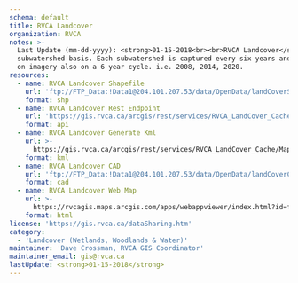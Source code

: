 ```yaml
---
schema: default
title: RVCA Landcover
organization: RVCA
notes: >-
  Last Update (mm-dd-yyyy): <strong>01-15-2018<br><br>RVCA Landcover</strong> - compiled yearly on a
  subwatershed basis. Each subwatershed is captured every six years and is based
  on imagery also on a 6 year cycle. i.e. 2008, 2014, 2020.
resources:
  - name: RVCA Landcover Shapefile
    url: 'ftp://FTP_Data:!Data1@204.101.207.53/data/OpenData/landCoverSHP.zip'
    format: shp
  - name: RVCA Landcover Rest Endpoint
    url: 'https://gis.rvca.ca/arcgis/rest/services/RVCA_LandCover_Cache/MapServer'
    format: api
  - name: RVCA Landcover Generate Kml
    url: >-
      https://gis.rvca.ca/arcgis/rest/services/RVCA_LandCover_Cache/MapServer/generateKml
    format: kml
  - name: RVCA Landcover CAD
    url: 'ftp://FTP_Data:!Data1@204.101.207.53/data/OpenData/landCoverCAD.zip'
    format: cad
  - name: RVCA Landcover Web Map
    url: >-
      https://rvcagis.maps.arcgis.com/apps/webappviewer/index.html?id=fee2c1a621224da5be37c8301ca96db6
    format: html
license: 'https://gis.rvca.ca/dataSharing.htm'
category:
  - 'Landcover (Wetlands, Woodlands & Water)'
maintainer: 'Dave Crossman, RVCA GIS Coordinator'
maintainer_email: gis@rvca.ca
lastUpdate: <strong>01-15-2018</strong>
---
```

